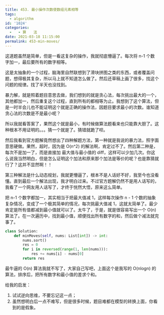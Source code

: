 ```yaml
---
title: 453. 最小操作次数使数组元素相等
tags:
  - algorithm
id: '1024'
categories:
  -   - 算　　法
date: 2021-03-18 11:15:00
permalink: 453-min-moves/
---
```


这道题虽然是简单，但是一看这复杂的操作，我就彻底懵逼了。每次将 n-1 个数字加一，最后要所有的数字相等。

这是太抽象的一个过程，脑海里自然联想到了滑块拼图之类的东西，或者覆盖问题，想得极其复杂，所以马上就不知道怎么做了。然后还草稿上画了很多，找这个问题的规律。找了半天也没找到。

暴力解，就是照着题目意思去做，我们想到的就是贪心法，每次挑出最大的一个，其他都加一，然后重复这个过程，直到所有的都相等为止。我想到了这个算法，但是一时半会儿也不能证明这个就是正确的操作法，因题目要求最小的次数。谁知道贪心法的次数是不是最小呢？

所以我就看答案了，果然这个就是最小，有时候做算法题看来也只能靠大胆了。这种根本不用证明的。。。猜一个就是了。猜错就跪了呗。

然后我看到官方题解竟然想出了四种解题方法，第一种就是我说的暴力法，照字面意思硬做。果然，超时，因为是 O(n^2) 的解法啊，肯定过不了。然后第二种是，每次不是加一了，而是直接加 最大值与最小值的 diff，这样可以少加几次。你这么说我当然明白，但是怎么证明这个加法和原来那个加法是等价的呢？也是靠猜就行了？这并不显然啊！！

第三种解法是什么动态规划，我就更懵逼了，根本不是人话好不好，我至今也没看懂。直到最后一个解法出现，我才明白过来。不过官方题解仍然不是用人话写的，我看了一个网友用人话写了，才终于恍然大悟，原来这么简单。

把 n-1 个数字都加一，其实相当于把最大值减 1，这样每次操作 n - 1 个数的抽象复杂情况，变成了一个极其简单的情况，每次挑最大值减 1，这就太简单了。最少肯定是所有值都减到最小值就可以了。太牛了，于是，就是很容易写出一个 O(n) 算法了。在一次遍历中，找到最小值，顺便找出所有数字的和，然后做个减法就完事了。

```python
class Solution:
    def minMoves(self, nums: List[int]) -> int:
        nums.sort()
        res = 0
        for i in reversed(range(1, len(nums))):
            res += nums[i] - nums[0]
        return res
```

最牛逼的 O(n) 算法我就不写了，大家自己写吧，上面这个是我写的 O(nlogn) 的算法，排序后，把所有数字和最小值的差求个和。

给我的启发：

1.  试试逆向思维，不要忘记这一点；
2.  虽然想明白后一点不难写，但是很多时候，题目难都在模型的转换上面，你看到的是假象。